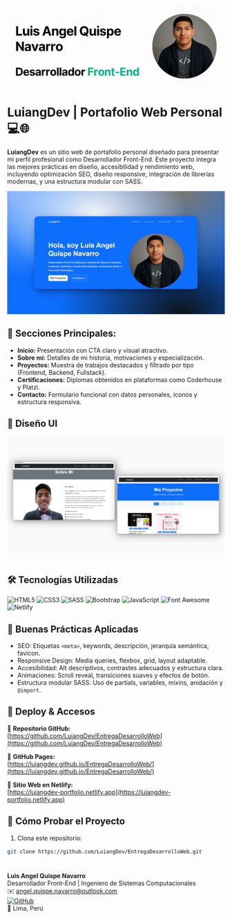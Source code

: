 <div align="center">
<img src="https://github.com/LuiangDev/EntregaDesarrolloWeb/blob/main/img/portada.png" alt="portada" />
</div>

# LuiangDev | Portafolio Web Personal 💻🌐

**LuiangDev** es un sitio web de portafolio personal diseñado para presentar mi perfil profesional como Desarrollador Front-End. Este proyecto integra las mejores prácticas en diseño, accesibilidad y rendimiento web, incluyendo optimización SEO, diseño responsive, integración de librerías modernas, y una estructura modular con SASS.

<div align="center">
<img src="https://github.com/LuiangDev/EntregaDesarrolloWeb/blob/main/img/home-mockup2.png" alt="mockup" />
</div>

## 🧩 Secciones Principales:

- **Inicio:** Presentación con CTA claro y visual atractivo.
- **Sobre mí:** Detalles de mi historia, motivaciones y especialización.
- **Proyectos:** Muestra de trabajos destacados y filtrado por tipo (Frontend, Backend, Fullstack).
- **Certificaciones:** Diplomas obtenidos en plataformas como Coderhouse y Platzi.
- **Contacto:** Formulario funcional con datos personales, íconos y estructura responsiva.

## 🎨 Diseño UI

<div align="center">
<img src="https://github.com/LuiangDev/EntregaDesarrolloWeb/blob/main/img/vistas.png" />
</div>

## 🛠️ Tecnologías Utilizadas

![HTML5](https://img.shields.io/badge/HTML5-E34F26?style=for-the-badge&logo=html5&logoColor=white)
![CSS3](https://img.shields.io/badge/CSS3-1572B6?style=for-the-badge&logo=css3&logoColor=white)
![SASS](https://img.shields.io/badge/SASS-CC6699?style=for-the-badge&logo=sass&logoColor=white)
![Bootstrap](https://img.shields.io/badge/Bootstrap-563D7C?style=for-the-badge&logo=bootstrap&logoColor=white)
![JavaScript](https://img.shields.io/badge/JavaScript-F7DF1E?style=for-the-badge&logo=javascript&logoColor=black)
![Font Awesome](https://img.shields.io/badge/Font%20Awesome-339AF0?style=for-the-badge&logo=fontawesome&logoColor=white)
![Netlify](https://img.shields.io/badge/Netlify-00C7B7?style=for-the-badge&logo=netlify&logoColor=white)

## 📐 Buenas Prácticas Aplicadas

- SEO: Etiquetas `<meta>`, keywords, descripción, jerarquía semántica, favicon.
- Responsive Design: Media queries, flexbox, grid, layout adaptable.
- Accesibilidad: Alt descriptivos, contrastes adecuados y estructura clara.
- Animaciones: Scroll reveal, transiciones suaves y efectos de botón.
- Estructura modular SASS: Uso de partials, variables, mixins, anidación y `@import`.

## 🚀 Deploy & Accesos

🔗 **Repositorio GitHub:**  
[https://github.com/LuiangDev/EntregaDesarrolloWeb](https://github.com/LuiangDev/EntregaDesarrolloWeb)

🔗 **GitHub Pages:**  
[https://luiangdev.github.io/EntregaDesarrolloWeb/](https://luiangdev.github.io/EntregaDesarrolloWeb/)

🔗 **Sitio Web en Netlify:**  
[https://luiangdev-portfolio.netlify.app](https://luiangdev-portfolio.netlify.app)

## 🧪 Cómo Probar el Proyecto

1. Clona este repositorio:
```bash
git clone https://github.com/LuiangDev/EntregaDesarrolloWeb.git
```

#
**Luis Angel Quispe Navarro**  
Desarrollador Front-End | Ingeniero de Sistemas Computacionales  
✉️ angel.quispe.navarro@outlook.com  
[![GitHub](https://img.shields.io/badge/GitHub-LuiangDev-181717?style=for-the-badge&logo=github)](https://github.com/LuiangDev)  
📌 Lima, Perú